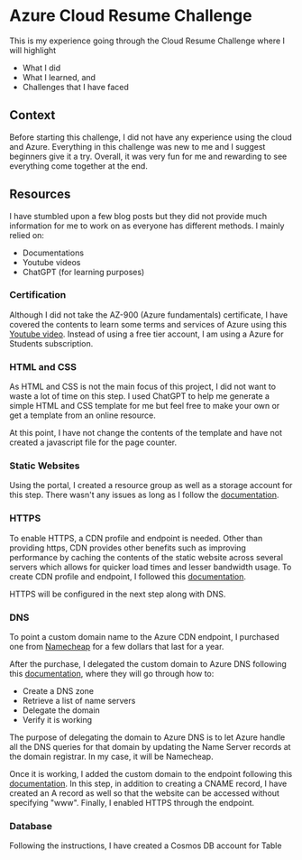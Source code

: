 # Azure Cloud Resume Challenge

This is my experience going through the Cloud Resume Challenge where I will highlight

* What I did
* What I learned, and
* Challenges that I have faced

## Context

Before starting this challenge, I did not have any experience using the cloud and Azure. Everything in this challenge was new to me and I suggest beginners give it a try.
Overall, it was very fun for me and rewarding to see everything come together at the end.

## Resources

I have stumbled upon a few blog posts but they did not provide much information for me to work on as everyone has different methods. I mainly relied on:

* Documentations
* Youtube videos
* ChatGPT (for learning purposes)

### Certification

Although I did not take the AZ-900 (Azure fundamentals) certificate, I have covered the contents to learn some terms and services of Azure using this [Youtube video](https://www.youtube.com/watch?v=5abffC-K40c).
Instead of using a free tier account, I am using a Azure for Students subscription.

### HTML and CSS

As HTML and CSS is not the main focus of this project, I did not want to waste a lot of time on this step. I used ChatGPT to help me generate a simple HTML and CSS template for me but feel
free to make your own or get a template from an online resource.

At this point, I have not change the contents of the template and have not created a javascript file for the page counter.

### Static Websites

Using the portal, I created a resource group as well as a storage account for this step. There wasn't any issues as long as I follow the [documentation](https://learn.microsoft.com/en-us/azure/storage/blobs/storage-blob-static-website).

### HTTPS

To enable HTTPS, a CDN profile and endpoint is needed. Other than providing https, CDN provides other benefits such as improving performance by caching the contents of the static website
across several servers which allows for quicker load times and lesser bandwidth usage. To create CDN profile and endpoint, I followed this [documentation](https://learn.microsoft.com/en-us/azure/cdn/cdn-create-new-endpoint).

HTTPS will be configured in the next step along with DNS.

### DNS

To point a custom domain name to the Azure CDN endpoint, I purchased one from [Namecheap](https://www.namecheap.com/) for a few dollars that last for a year.

After the purchase, I delegated the custom domain to Azure DNS following this [documentation](https://learn.microsoft.com/en-us/azure/dns/dns-delegate-domain-azure-dns), where they
will go through how to:

* Create a DNS zone
* Retrieve a list of name servers
* Delegate the domain
* Verify it is working

The purpose of delegating the domain to Azure DNS is to let Azure handle all the DNS queries for that domain by updating the Name Server records at the domain registrar. In my case,
it will be Namecheap.

Once it is working, I added the custom domain to the endpoint following this [documentation](https://learn.microsoft.com/en-us/azure/cdn/cdn-map-content-to-custom-domain?tabs=azure-dns%2Cazure-portal%2Cazure-portal-cleanup#create-a-cname-dns-record).
In this step, in addition to creating a CNAME record, I have created an A record as well so that the website can be accessed without specifying "www". Finally, I enabled HTTPS through the endpoint.

### Database

Following the instructions, I have created a Cosmos DB account for Table


